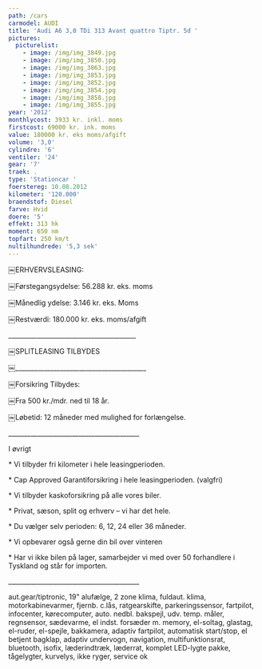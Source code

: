 ```yaml
---
path: /cars
carmodel: AUDI
title: 'Audi A6 3,0 TDi 313 Avant quattro Tiptr. 5d '
pictures:
  picturelist:
    - image: /img/img_3849.jpg
    - image: /img/img_3850.jpg
    - image: /img/img_3863.jpg
    - image: /img/img_3853.jpg
    - image: /img/img_3852.jpg
    - image: /img/img_3854.jpg
    - image: /img/img_3858.jpg
    - image: /img/img_3855.jpg
year: '2012'
monthlycost: 3933 kr. inkl. moms
firstcost: 69000 kr. ink. moms
value: 180000 kr. eks moms/afgift
volume: '3,0'
cylindre: '6'
ventiler: '24'
gear: '7'
traek: .
type: 'Stationcar '
foerstereg: 10.08.2012
kilometer: '120.000'
braendstof: Diesel
farve: Hvid
doere: '5'
effekt: 313 hk
moment: 650 nm
topfart: 250 km/t
nultilhundrede: '5,3 sek'
---
```

￼ERHVERVSLEASING:

￼Førstegangsydelse: 56.288 kr. eks. moms

￼Månedlig ydelse: 3.146 kr. eks. Moms

￼Restværdi: 180.000 kr. eks. moms/afgift

\_\_\_\_\_\_\_\_\_\_\_\_\_\_\_\_\_\_\_\_\_\_\_\_\_\_\_\_\_\_\_\_\_\_\_\_\_\_\_\_

￼SPLITLEASING TILBYDES

￼\_\_\_\_\_\_\_\_\_\_\_\_\_\_\_\_\_\_\_\_\_\_\_\_\_\_\_\_\_\_\_\_\_\_\_\_\_\_\_\__

￼Forsikring Tilbydes:

￼Fra 500 kr./mdr. ned til 18 år.

￼Løbetid: 12 måneder med mulighed for forlængelse.

\_\_\_\_\_\_\_\_\_\_\_\_\_\_\_\_\_\_\_\_\_\_\_\_\_\_\_\_\_\_\_\_\_\_\_\_\_\_\_\__

I øvrigt

\* Vi tilbyder fri kilometer i hele leasingperioden.

\* Cap Approved Garantiforsikring i hele leasingperioden. (valgfri)

\* Vi tilbyder kaskoforsikring på alle vores biler.

\* Privat, sæson, split og erhverv – vi har det hele.

\* Du vælger selv perioden: 6, 12, 24 eller 36 måneder.

\* Vi opbevarer også gerne din bil over vinteren

\* Har vi ikke bilen på lager, samarbejder vi med over 50 forhandlere i Tyskland og står for importen.

\_\_\_\_\_\_\_\_\_\_\_\_\_\_\_\_\_\_\_\_\_\_\_\_\_\_\_\_\_\_\_\_\_\_\_\_\_\_\_\__

aut.gear/tiptronic, 19" alufælge, 2 zone klima, fuldaut. klima, motorkabinevarmer, fjernb. c.lås, ratgearskifte, parkeringssensor, fartpilot, infocenter, kørecomputer, auto. nedbl. bakspejl, udv. temp. måler, regnsensor, sædevarme, el indst. forsæder m. memory, el-soltag, glastag, el-ruder, el-spejle, bakkamera, adaptiv fartpilot, automatisk start/stop, el betjent bagklap, adaptiv undervogn, navigation, multifunktionsrat, bluetooth, isofix, læderindtræk, læderrat, komplet LED-lygte pakke, tågelygter, kurvelys, ikke ryger, service ok
